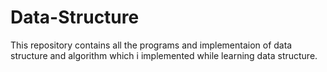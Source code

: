 # Data-Structure
This repository contains all the programs and implementaion of data structure and algorithm which i implemented while learning data structure.
